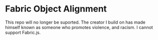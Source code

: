 # Fabric Object Alignment
This repo will no longer be suported. The creator I build on has made himself known as someone who promotes violence, and racism. I cannot support Fabric.js.
